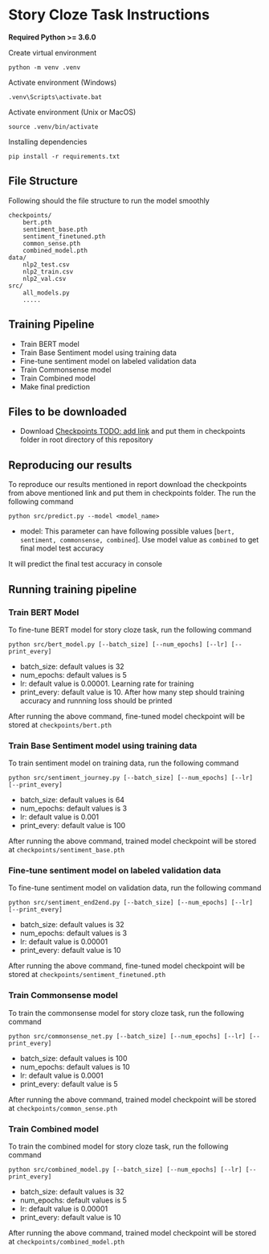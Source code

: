 # Story Cloze Task Instructions

**Required Python >= 3.6.0**

Create virtual environment

```
python -m venv .venv
```

Activate environment (Windows)

```
.venv\Scripts\activate.bat
```

Activate environment (Unix or MacOS)

```
source .venv/bin/activate
```

Installing dependencies

```
pip install -r requirements.txt
```

## File Structure

Following should the file structure to run the model smoothly
```Shell
checkpoints/
    bert.pth
    sentiment_base.pth
    sentiment_finetuned.pth
    common_sense.pth
    combined_model.pth
data/
    nlp2_test.csv
    nlp2_train.csv
    nlp2_val.csv
src/
    all_models.py
    .....
```

## Training Pipeline
- Train BERT model
- Train Base Sentiment model using training data
- Fine-tune sentiment model on labeled validation data
- Train Commonsense model
- Train Combined model
- Make final prediction

## Files to be downloaded
- Download [Checkpoints TODO: add link]() and put them in checkpoints folder in root directory of this repository

## Reproducing our results
To reproduce our results mentioned in report download the checkpoints from above mentioned link and put them in checkpoints folder. The run the following command
```
python src/predict.py --model <model_name>
```
- model: This parameter can have following possible values [`bert, sentiment, commonsense, combined`]. Use model value as `combined` to get final model test accuracy

It will predict the final test accuracy in console

## Running training pipeline

### Train BERT Model
To fine-tune BERT model for story cloze task, run the following command
```
python src/bert_model.py [--batch_size] [--num_epochs] [--lr] [--print_every]
```
- batch_size: default values is 32
- num_epochs: default values is 5
- lr: default value is 0.00001. Learning rate for training
- print_every: default value is 10. After how many step should training accuracy and runnning loss should be printed

After running the above command, fine-tuned model checkpoint will be stored at `checkpoints/bert.pth`

### Train Base Sentiment model using training data
To train sentiment model on training data, run the following command
```
python src/sentiment_journey.py [--batch_size] [--num_epochs] [--lr] [--print_every]
```
- batch_size: default values is 64
- num_epochs: default values is 3
- lr: default value is 0.001
- print_every: default value is 100

After running the above command, trained model checkpoint will be stored at `checkpoints/sentiment_base.pth`

### Fine-tune sentiment model on labeled validation data
To fine-tune sentiment model on validation data, run the following command
```
python src/sentiment_end2end.py [--batch_size] [--num_epochs] [--lr] [--print_every]
```
- batch_size: default values is 32
- num_epochs: default values is 3
- lr: default value is 0.00001
- print_every: default value is 10

After running the above command, fine-tuned model checkpoint will be stored at `checkpoints/sentiment_finetuned.pth`

### Train Commonsense model
To train the commonsense model for story cloze task, run the following command
```
python src/commonsense_net.py [--batch_size] [--num_epochs] [--lr] [--print_every]
```
- batch_size: default values is 100
- num_epochs: default values is 10
- lr: default value is 0.0001
- print_every: default value is 5

After running the above command, trained model checkpoint will be stored at `checkpoints/common_sense.pth`

### Train Combined model
To train the combined model for story cloze task, run the following command
```
python src/combined_model.py [--batch_size] [--num_epochs] [--lr] [--print_every]
```
- batch_size: default values is 32
- num_epochs: default values is 5
- lr: default value is 0.00001
- print_every: default value is 10

After running the above command, trained model checkpoint will be stored at `checkpoints/combined_model.pth`


